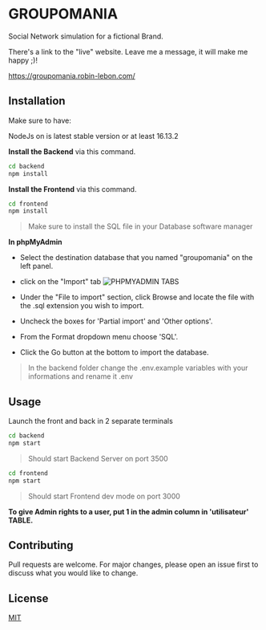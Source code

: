 # GROUPOMANIA

Social Network simulation for a fictional Brand.

There's a link to the "live" website. Leave me a message, it will make me happy ;)! 

https://groupomania.robin-lebon.com/

## Installation
Make sure to have:

NodeJs on is latest stable version or at least 16.13.2


**Install the Backend** via this command.


```bash
cd backend
npm install
```

**Install the Frontend** via this command.


```bash
cd frontend
npm install
```


> Make sure to install the SQL file in your Database software manager 


**In phpMyAdmin**

- Select the destination database that you named "groupomania" on the left panel.

-  click on the "Import" tab 
![PHPMYADMIN TABS](https://kbimages.dreamhosters.com/images/2018-05_mysql_importing_database_01.png)



- Under the "File to import" section, click Browse and locate the file with the .sql extension you wish to import.

- Uncheck the boxes for 'Partial import' and 'Other options'.

- From the Format dropdown menu choose 'SQL'.
- Click the Go button at the bottom to import the database.

> In the backend folder change the .env.example variables with your informations 
 and rename it  .env

## Usage


Launch the front and back in 2 separate terminals

```bash
cd backend
npm start
```
> Should start Backend Server on port 3500 
```bash
cd frontend
npm start
```
>Should start Frontend dev mode on port 3000

**To give Admin rights to a user, put 1 in the admin column in 'utilisateur' TABLE.**


## Contributing
Pull requests are welcome. For major changes, please open an issue first to discuss what you would like to change.



## License
[MIT](https://choosealicense.com/licenses/mit/)
